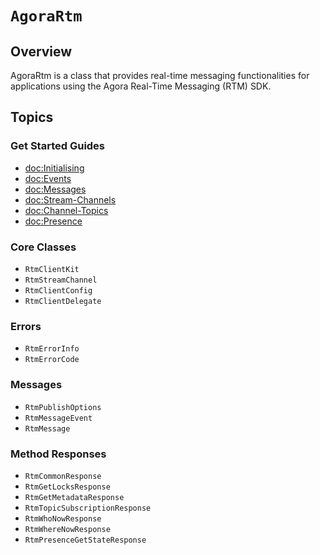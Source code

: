 # ``AgoraRtm``

## Overview

AgoraRtm is a class that provides real-time messaging functionalities for applications using the Agora Real-Time Messaging (RTM) SDK.

## Topics

### Get Started Guides

- <doc:Initialising>
- <doc:Events>
- <doc:Messages>
- <doc:Stream-Channels>
- <doc:Channel-Topics>
- <doc:Presence>

### Core Classes

- ``RtmClientKit``
- ``RtmStreamChannel``
- ``RtmClientConfig``
- ``RtmClientDelegate``

### Errors

- ``RtmErrorInfo``
- ``RtmErrorCode``

### Messages

- ``RtmPublishOptions``
- ``RtmMessageEvent``
- ``RtmMessage``

### Method Responses

- ``RtmCommonResponse``
- ``RtmGetLocksResponse``
- ``RtmGetMetadataResponse``
- ``RtmTopicSubscriptionResponse``
- ``RtmWhoNowResponse``
- ``RtmWhereNowResponse``
- ``RtmPresenceGetStateResponse``
